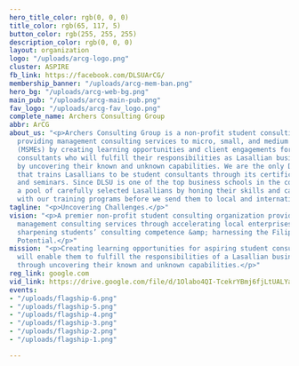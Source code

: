 ```yaml
---
hero_title_color: rgb(0, 0, 0)
title_color: rgb(65, 117, 5)
button_color: rgb(255, 255, 255)
description_color: rgb(0, 0, 0)
layout: organization
logo: "/uploads/arcg-logo.png"
cluster: ASPIRE
fb_link: https://facebook.com/DLSUArCG/
membership_banner: "/uploads/arcg-mem-ban.png"
hero_bg: "/uploads/arcg-web-bg.png"
main_pub: "/uploads/arcg-main-pub.png"
fav_logo: "/uploads/arcg-fav_logo.png"
complete_name: Archers Consulting Group
abbr: ArCG
about_us: "<p>Archers Consulting Group is a non-profit student consulting organization
  providing management consulting services to micro, small, and medium enterprises
  (MSMEs) by creating learning opportunities and client engagements for aspiring student
  consultants who will fulfill their responsibilities as Lasallian business leaders
  by uncovering their known and unknown capabilities. We are the only DLSU organization
  that trains Lasallians to be student consultants through its certification programs
  and seminars. Since DLSU is one of the top business schools in the country, we train
  a pool of carefully selected Lasallians by honing their skills and capabilities
  with our training programs before we send them to local and international case competitions.</p>"
tagline: "<p>Uncovering Challenges.</p>"
vision: "<p>A premier non-profit student consulting organization providing exceptional
  management consulting services through accelerating local enterprises’ performance,
  sharpening students’ consulting competence &amp; harnessing the Filipino Business
  Potential.</p>"
mission: "<p>Creating learning opportunities for aspiring student consultants that
  will enable them to fulfill the responsibilities of a Lasallian business leader,
  through uncovering their known and unknown capabilities.</p>"
reg_link: google.com
vid_link: https://drive.google.com/file/d/1Olabo4QI-TcekrYBmj6fjLtUALYaniVf/preview
events:
- "/uploads/flagship-6.png"
- "/uploads/flagship-5.png"
- "/uploads/flagship-4.png"
- "/uploads/flagship-3.png"
- "/uploads/flagship-2.png"
- "/uploads/flagship-1.png"

---
```

